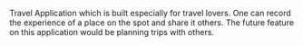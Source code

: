 Travel Application which is built especially for travel lovers. One can record the experience of a place on the spot and share it others.  The future feature on this application would be planning trips with others.
